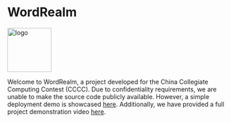 # WordRealm
<img width="100" alt="logo" src="https://github.com/user-attachments/assets/613d5cb3-73ca-4c81-94be-f7d484e5efa4">


Welcome to WordRealm, a project developed for the China Collegiate Computing Contest (CCCC). Due to confidentiality requirements, we are unable to make the source code publicly available. However, a simple deployment demo is showcased [here](https://aistudio.baidu.com/projectdetail/6808281). Additionally, we have provided a full project demonstration video [here](https://pan.baidu.com/s/137u7ZpM3C5Y_ui4caLHV7w?pwd=wprc).
